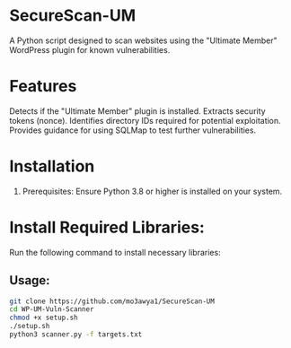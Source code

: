 # SecureScan-UM
A Python script designed to scan websites using the "Ultimate Member" WordPress plugin for known vulnerabilities.
# Features
Detects if the "Ultimate Member" plugin is installed.
Extracts security tokens (nonce).
Identifies directory IDs required for potential exploitation.
Provides guidance for using SQLMap to test further vulnerabilities.

# Installation
1. Prerequisites:
Ensure Python 3.8 or higher is installed on your system.
# Install Required Libraries:
Run the following command to install necessary libraries:

## Usage:
```bash
git clone https://github.com/mo3awya1/SecureScan-UM 
cd WP-UM-Vuln-Scanner
chmod +x setup.sh
./setup.sh
python3 scanner.py -f targets.txt
